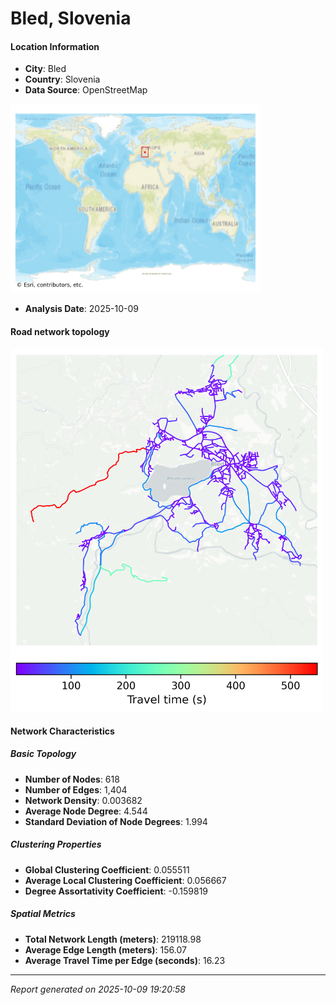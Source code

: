 # Bled, Slovenia

#### Location Information

- **City**: Bled
- **Country**: Slovenia
- **Data Source**: OpenStreetMap
<img src="Bled_location.png" alt="Bled Location Map" width="400" />

- **Analysis Date**: 2025-10-09

#### Road network topology

<img src="Bled_network_map.png" alt="Bled Road Network Map" width="500"/>

#### Network Characteristics

##### Basic Topology

- **Number of Nodes**: 618
- **Number of Edges**: 1,404
- **Network Density**: 0.003682
- **Average Node Degree**: 4.544
- **Standard Deviation of Node Degrees**: 1.994

##### Clustering Properties

- **Global Clustering Coefficient**: 0.055511
- **Average Local Clustering Coefficient**: 0.056667
- **Degree Assortativity Coefficient**: -0.159819

##### Spatial Metrics

- **Total Network Length (meters)**: 219118.98
- **Average Edge Length (meters)**: 156.07
- **Average Travel Time per Edge (seconds)**: 16.23

---
*Report generated on 2025-10-09 19:20:58*
